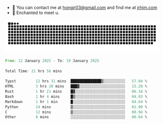 - 📧 You can contact me at hongjr03@gmail.com and find me at [jrhim.com](https://jrhim.com/)
- 💜 Enchanted to meet u.

![snake_animation](https://raw.githubusercontent.com/hongjr03/hongjr03/output/github-contribution-grid-snake.svg)

<!--START_SECTION:waka-->

```rust
From: 12 January 2025 - To: 19 January 2025

Total Time: 21 hrs 56 mins

Typst         12 hrs 31 mins  ██████████████▒░░░░░░░░░░   57.04 %
HTML          3 hrs 20 mins   ███▓░░░░░░░░░░░░░░░░░░░░░   15.20 %
Rust          1 hr 21 mins    █▓░░░░░░░░░░░░░░░░░░░░░░░   06.16 %
Bash          1 hr 4 mins     █▒░░░░░░░░░░░░░░░░░░░░░░░   04.93 %
Markdown      1 hr 1 min      █░░░░░░░░░░░░░░░░░░░░░░░░   04.64 %
Python        24 mins         ▒░░░░░░░░░░░░░░░░░░░░░░░░   01.90 %
C             12 mins         ▒░░░░░░░░░░░░░░░░░░░░░░░░   00.94 %
Other         8 mins          ░░░░░░░░░░░░░░░░░░░░░░░░░   00.64 %
```

<!--END_SECTION:waka-->
